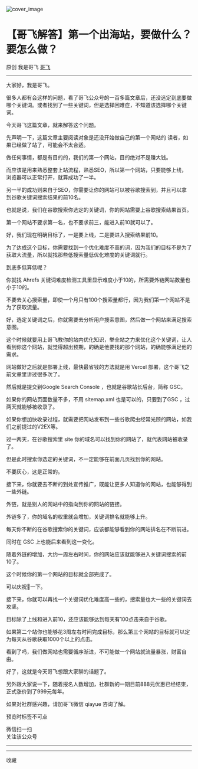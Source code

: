 ![cover_image](https://mmbiz.qpic.cn/sz_mmbiz_jpg/LBrX00GQeicsicYnAwwC89A1WgBcyY4TVj8T8ibl4owEksALfYr0P9aKR8VA9a7oibmQ0BwPJFhCSP7S4zhSJEfQiaQ/0?wx_fmt=jpeg)

#  【哥飞解答】第一个出海站，要做什么？要怎么做？

原创  我是哥飞  [ 哥飞 ](javascript:void\(0\);)

__ _ _ _ _

大家好，我是哥飞。  

很多人都有会这样的问题，看了哥飞公众号的一百多篇文章后，还没选定到底要做哪个关键词。或者找到了一些关键词，但是选择困难症，不知道该选择哪个关键词。

今天哥飞这篇文章，就来解答这个问题。  

先声明一下，这篇文章主要阅读对象是还没开始做自己的第一个网站的  读者，如果已经做了站了，可能会不太合适。

做任何事情，都是有目的的，我们的第一个网站，目的绝对不是赚大钱。

而应该是用来熟悉整套上站流程，熟悉SEO，所以第一个网站，只要能够上线，浏览器可以正常打开，就算成功了一半。

另一半的成功则来自于SEO，你需要让你的网站可以被谷歌搜索到，并且可以拿到谷歌关键词搜索结果的前10名。

也就是说，我们在谷歌搜索你选定的关键词，你的网站需要上谷歌搜索结果首页。

第一个网站不要求第一名，也不要求前三，能进入前10就可以了。

好，我们现在明确目标了，一是要上线，二是要进入搜索结果前10。

为了达成这个目标，你需要找到一个优化难度不高的词，因为我们的目标不是为了获取大流量，所以就找那些低搜索量低优化难度的关键词就行。

到底多低算低呢？

你就找 Ahrefs 关键词难度检测工具里显示难度小于10的，所需要外链网站数量也小于10的。

不要去关心搜索量，即使一个月只有100个搜索量都行，因为我们第一个网站不是为了获取流量。

好，选定关键词之后，你就需要去分析用户搜索意图，然后做一个网站来满足搜索意图。

这个时候就要用上哥飞教你的站内优化知识，举全站之力来优化这个关键词，让人看到你这个网站，就觉得超出预期，的确是他要找的那个网站，的确能够满足他的需求。

网站做好之后就是部署上线，最快最省钱的方法就是用 Vercel 部署，这个哥飞之前文章里讲过很多次了。

然后就是提交到Google Search Console ，也就是谷歌站长后台，简称 GSC。

如果你的网站页面数量不多，不用 sitemap.xml 也是可以的，只要到了GSC ，过两天就能够被收录了。

如果你想加快收录过程，就需要把网站发布到一些谷歌爬虫经常光顾的网站，如我们之前提过的V2EX等。

过一两天，在谷歌搜索里 site 你的域名可以找到你的网站了，就代表网站被收录了。

但是此时搜索你选定的关键词，不一定能够在前面几页找到你的网站。

不要灰心，这是正常的。

接下来，你就要去不断的到处宣传推广，既能让更多人知道你的网站，也能够得到一些外链。

外链，就是别人的网站中的指向到你的网站的链接。

外链多了，你的域名的权重就会增加，关键词排名就能够上升。

每天你不断的在谷歌搜索你的关键词，应该都能够看到你的网站排名在不断前进。

同时在 GSC 上也能后来看到这一变化。

随着外链的增加，大约一周左右时间，你的网站应该就能够进入关键词搜索的前10了。

这个时候你的第一个网站的目标就全部完成了。

可以庆祝🎉一下。

接下来，你就可以再找一个关键词优化难度高一些的，搜索量也大一些的关键词去攻坚。

目标除了上线和进入前10，还应该能够达到每天有100点击来自于谷歌。

如果第二个站你也能够花3周左右时间完成目标，那么第三个网站的目标就可以定为每天从谷歌获取1000个以上的点击。

看到了吗，我们做网站也需要循序渐进，不可能做一个网站就流量暴涨，财富自由。

好了，这就是今天哥飞想跟大家聊的话题了。

另外跟大家说一下，随着报名人数增加，社群新的一期目前888元优惠已经结束，正式涨价到了999元每年。

如果对社群感兴趣，请加哥飞微信 qiayue 咨询了解。

  

  

  

  

  

  

  

  

  

预览时标签不可点

微信扫一扫  
关注该公众号





****



****



  收藏

